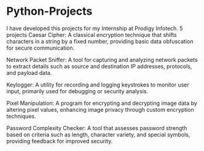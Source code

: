 # Python-Projects
I have developed this projects for my Internship at Prodigy Infotech.
5 projects
Caesar Cipher:
A classical encryption technique that shifts characters in a string by a fixed number, providing basic data obfuscation for secure communication.

Network Packet Sniffer:
A tool for capturing and analyzing network packets to extract details such as source and destination IP addresses, protocols, and payload data.

Keylogger:
A utility for recording and logging keystrokes to monitor user input, primarily used for debugging or security analysis.

Pixel Manipulation:
A program for encrypting and decrypting image data by altering pixel values, enhancing image privacy through custom encryption techniques.

Password Complexity Checker:
A tool that assesses password strength based on criteria such as length, character variety, and special symbols, providing feedback for improved security.
